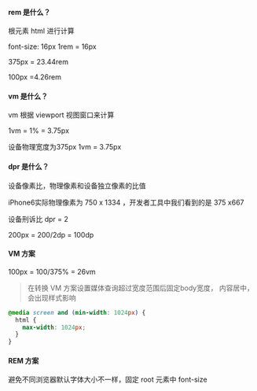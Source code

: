 

#### rem 是什么？

根元素 html 进行计算

font-size: 16px   1rem = 16px  

375px = 23.44rem

100px =4.26rem

#### vm 是什么？

vm 根据 viewport 视图窗口来计算

1vm = 1% = 3.75px

设备物理宽度为375px  1vm = 3.75px



#### dpr 是什么？

设备像素比，物理像素和设备独立像素的比值 

iPhone6实际物理像素为 750 x 1334 ，开发者工具中我们看到的是 375 x667

设备刑诉比 dpr = 2

200px = 200/2dp = 100dp

#### VM 方案

100px = 100/375% = 26vm

> 在转换 VM 方案设置媒体查询超过宽度范围后固定body宽度， 内容居中，会出现样式影响

```css
@media screen and (min-width: 1024px) {
  html {
    max-width: 1024px;
  }
}
```



#### REM 方案

避免不同浏览器默认字体大小不一样，固定 root 元素中 font-size 


